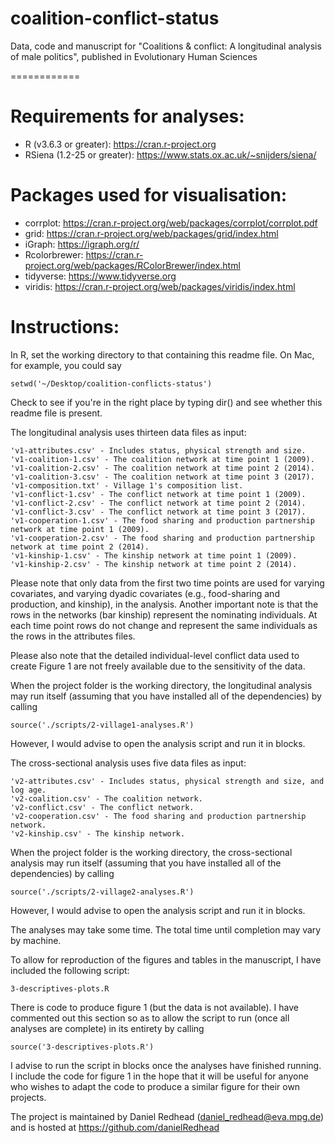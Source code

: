 # coalition-conflict-status

Data, code and manuscript for "Coalitions & conflict: A longitudinal analysis of male politics", published in Evolutionary Human Sciences

============

# Requirements for analyses:

- R (v3.6.3 or greater): https://cran.r-project.org
- RSiena (1.2-25 or greater): https://www.stats.ox.ac.uk/~snijders/siena/

# Packages used for visualisation:

- corrplot: https://cran.r-project.org/web/packages/corrplot/corrplot.pdf
- grid: https://cran.r-project.org/web/packages/grid/index.html
- iGraph: https://igraph.org/r/
- Rcolorbrewer: https://cran.r-project.org/web/packages/RColorBrewer/index.html
- tidyverse: https://www.tidyverse.org
- viridis: https://cran.r-project.org/web/packages/viridis/index.html

# Instructions:

In R, set the working directory to that containing this readme file. On Mac, for example, you could say

```
setwd('~/Desktop/coalition-conflicts-status')
```

Check to see if you're in the right place by typing dir() and see whether this readme file is present.


The longitudinal analysis uses thirteen data files as input:

```
'v1-attributes.csv' - Includes status, physical strength and size.
'v1-coalition-1.csv' - The coalition network at time point 1 (2009).
'v1-coalition-2.csv' - The coalition network at time point 2 (2014).
'v1-coalition-3.csv' - The coalition network at time point 3 (2017).
'v1-composition.txt' - Village 1's composition list.
'v1-conflict-1.csv' - The conflict network at time point 1 (2009).
'v1-conflict-2.csv' - The conflict network at time point 2 (2014).
'v1-conflict-3.csv' - The conflict network at time point 3 (2017).
'v1-cooperation-1.csv' - The food sharing and production partnership network at time point 1 (2009).
'v1-cooperation-2.csv' - The food sharing and production partnership network at time point 2 (2014).
'v1-kinship-1.csv' - The kinship network at time point 1 (2009).
'v1-kinship-2.csv' - The kinship network at time point 2 (2014).

```

Please note that only data from the first two time points are used for varying covariates, and varying dyadic covariates (e.g., food-sharing and production, and kinship), in the analysis. Another important note is that the rows in the networks (bar kinship) represent the nominating individuals. At each time point rows do not change and represent the same individuals as the rows in the attributes files.

Please also note that the detailed individual-level conflict data used to create Figure 1 are not freely available due to the sensitivity of the data.

When the project folder is the working directory, the longitudinal analysis may run itself (assuming that you have installed all of the dependencies) by calling

```
source('./scripts/2-village1-analyses.R')
```

However, I would advise to open the analysis script and run it in blocks.

The cross-sectional analysis uses five data files as input:

```
'v2-attributes.csv' - Includes status, physical strength and size, and log age.  
'v2-coalition.csv' - The coalition network.  
'v2-conflict.csv' - The conflict network.  
'v2-cooperation.csv' - The food sharing and production partnership network.  
'v2-kinship.csv' - The kinship network.  
```

When the project folder is the working directory, the cross-sectional analysis may run itself (assuming that you have installed all of the dependencies) by calling

```
source('./scripts/2-village2-analyses.R')
```

However, I would advise to open the analysis script and run it in blocks.

The analyses may take some time. The total time until completion may vary by machine.

To allow for reproduction of the figures and tables in the manuscript, I have included the following script:

```
3-descriptives-plots.R
```

There is code to produce figure 1 (but the data is not available). I have commented out this section so as to allow the script to run (once all analyses are complete) in its entirety by calling

```
source('3-descriptives-plots.R')
```

I advise to run the script in blocks once the analyses have finished running. I include the code for figure 1 in the hope that it will be useful for anyone who wishes to adapt the code to produce a similar figure for their own projects.

The project is maintained by Daniel Redhead (daniel_redhead@eva.mpg.de) and is hosted at https://github.com/danielRedhead
